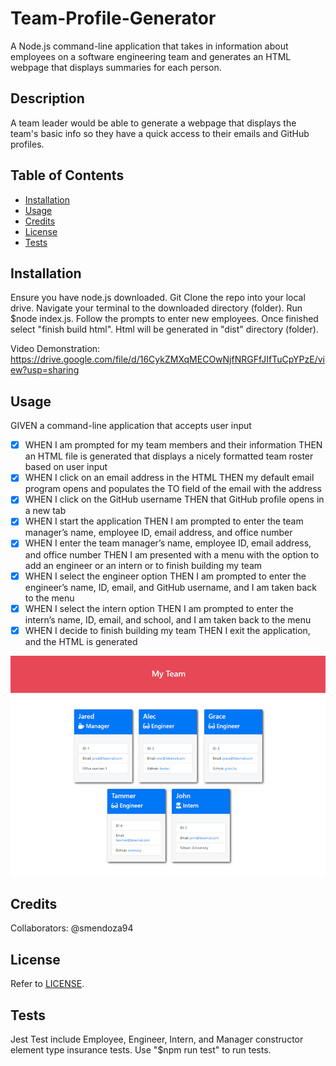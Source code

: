# Team-Profile-Generator
A Node.js command-line application that takes in information about employees on a software engineering team and generates an HTML webpage that displays summaries for each person.

## Description
A team leader would be able to generate a webpage that displays the team's basic info so they have a quick access to their emails and GitHub profiles.

## Table of Contents

- [Installation](#installation)
- [Usage](#usage)
- [Credits](#credits)
- [License](#license)
- [Tests](#Tests)

## Installation

Ensure you have node.js downloaded. Git Clone the repo into your local drive. Navigate your terminal to the downloaded directory (folder). Run $node index.js. Follow the prompts to enter new employees. Once finished select "finish build html". Html will be generated in "dist" directory (folder).

Video Demonstration: https://drive.google.com/file/d/16CykZMXqMECOwNjfNRGFfJIfTuCpYPzE/view?usp=sharing

## Usage
GIVEN a command-line application that accepts user input
- [x] WHEN I am prompted for my team members and their information
THEN an HTML file is generated that displays a nicely formatted team roster based on user input
- [x] WHEN I click on an email address in the HTML
THEN my default email program opens and populates the TO field of the email with the address
- [x] WHEN I click on the GitHub username
THEN that GitHub profile opens in a new tab
- [x] WHEN I start the application
THEN I am prompted to enter the team manager’s name, employee ID, email address, and office number
- [x] WHEN I enter the team manager’s name, employee ID, email address, and office number
THEN I am presented with a menu with the option to add an engineer or an intern or to finish building my team
- [x] WHEN I select the engineer option
THEN I am prompted to enter the engineer’s name, ID, email, and GitHub username, and I am taken back to the menu
- [x] WHEN I select the intern option
THEN I am prompted to enter the intern’s name, ID, email, and school, and I am taken back to the menu
- [x] WHEN I decide to finish building my team
THEN I exit the application, and the HTML is generated

![concept mockup](/Concept-Mockup.png)

## Credits

Collaborators: @smendoza94

## License
Refer to [LICENSE](/LICENSE).

## Tests

Jest Test include Employee, Engineer, Intern, and Manager constructor element type insurance tests. Use "$npm run test" to run tests.
